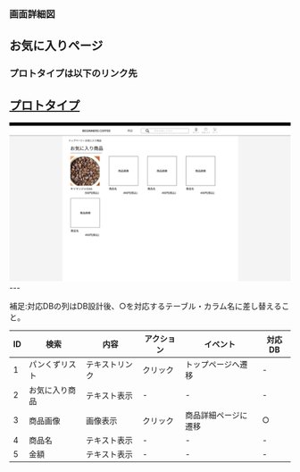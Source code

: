 ### 画面詳細図
## お気に入りページ
### プロトタイプは以下のリンク先
[プロトタイプ](https://www.figma.com/file/Oa2XrfbS2Hee9dSI9acZXo/coffee?node-id=0%3A1)
---
<img src="./img/お気に入りページ.png" width="800">
---

補足:対応DBの列はDB設計後、○を対応するテーブル・カラム名に差し替えること。

| ID | 検索 | 内容 | アクション | イベント | 対応DB |
|----|-----|-----|---------|--------|-------|
|1|パンくずリスト|テキストリンク|クリック|トップページへ遷移|-|
|2|お気に入り商品|テキスト表示|-|-|-|
|3|商品画像|画像表示|クリック|商品詳細ページに遷移|○|
|4|商品名|テキスト表示|-|-|-|
|5|金額|テキスト表示|-|-|-|
